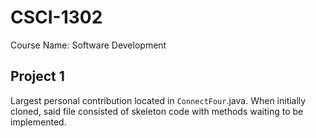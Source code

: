 # CSCI-1302
Course Name: Software Development

## Project 1
Largest personal contribution located in <code>ConnectFour</code>.java. When initially cloned, said file consisted of skeleton code with methods waiting to be implemented.
